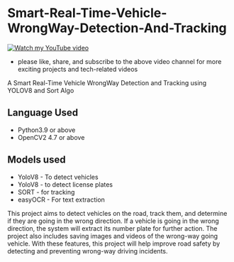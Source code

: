 # Smart-Real-Time-Vehicle-WrongWay-Detection-And-Tracking

[![Watch my YouTube video](https://img.youtube.com/vi/07GlHkLi8Co/0.jpg)](https://www.youtube.com/watch?v=07GlHkLi8Co)
- please like, share, and subscribe to the above video channel for more exciting projects and tech-related videos 


A Smart Real-Time Vehicle WrongWay Detection and Tracking using YOLOV8 and Sort Algo

## Language Used
- Python3.9 or above
- OpenCV2 4.7 or above

## Models used
- YoloV8  - To detect vehicles
- YoloV8  - to detect license plates
- SORT    - for tracking
- easyOCR - For text extraction

This project aims to detect vehicles on the road, track them, and determine if they are going in the wrong direction. If a vehicle is going in the wrong direction, the system will extract its number plate for further action. The project also includes saving images and videos of the wrong-way going vehicle. With these features, this project will help improve road safety by detecting and preventing wrong-way driving incidents.
